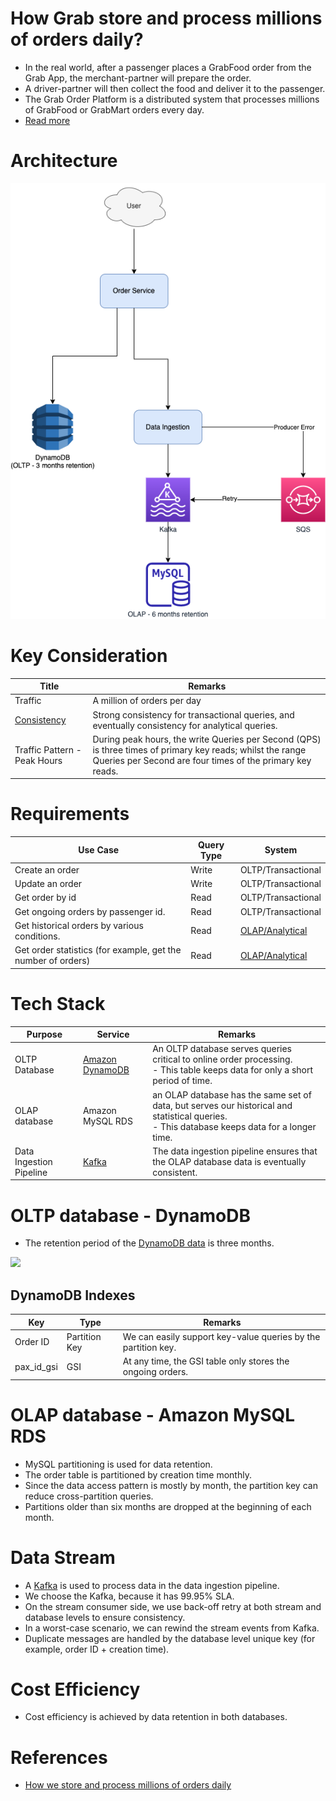 # How Grab store and process millions of orders daily?
- In the real world, after a passenger places a GrabFood order from the Grab App, the merchant-partner will prepare the order. 
- A driver-partner will then collect the food and deliver it to the passenger.
- The Grab Order Platform is a distributed system that processes millions of GrabFood or GrabMart orders every day.
- [Read more](https://engineering.grab.com/how-we-store-millions-orders)

# Architecture

![](OrderProcessing.png)

# Key Consideration

| Title                                                                                | Remarks                                                                                                                                                                 |
|--------------------------------------------------------------------------------------|-------------------------------------------------------------------------------------------------------------------------------------------------------------------------|
| Traffic                                                                              | A million of orders per day                                                                                                                                             |
| [Consistency](../../3_DatabaseServices/Glossaries/Consistency&Replication/Readme.md) | Strong consistency for transactional queries, and eventually consistency for analytical queries.                                                                        |
| Traffic Pattern - Peak Hours                                                         | During peak hours, the write Queries per Second (QPS) is three times of primary key reads; whilst the range Queries per Second are four times of the primary key reads. |

# Requirements

| Use Case                                                     | Query Type | System                                                                             |
|--------------------------------------------------------------|------------|------------------------------------------------------------------------------------|
| Create an order                                              | Write      | OLTP/Transactional                                                                 |
| Update an order                                              | Write      | OLTP/Transactional                                                                 |
| Get order by id                                              | Read       | OLTP/Transactional                                                                 |
| Get ongoing orders by passenger id.                          | Read       | OLTP/Transactional                                                                 |
| Get historical orders by various conditions.                 | Read       | [OLAP/Analytical](../../6_BigDataServices/StorageDBs/Glossaries/DataWarehouses.md) |
| Get order statistics (for example, get the number of orders) | Read       | [OLAP/Analytical](../../6_BigDataServices/StorageDBs/Glossaries/DataWarehouses.md) |

# Tech Stack

| Purpose                 | Service                                                                            | Remarks                                                                                                                                          |
|-------------------------|------------------------------------------------------------------------------------|--------------------------------------------------------------------------------------------------------------------------------------------------|
| OLTP Database           | [Amazon DynamoDB](../../2_AWSServices/6_DatabaseServices/AmazonDynamoDB/Readme.md) | An OLTP database serves queries critical to online order processing. <br/>- This table keeps data for only a short period of time.               |
| OLAP database           | Amazon MySQL RDS                                                                   | an OLAP database has the same set of data, but serves our historical and statistical queries. <br/>- This database keeps data for a longer time. |
| Data Ingestion Pipeline | [Kafka](../../5_MessageBrokers/Kafka/Readme.md)                                    | The data ingestion pipeline ensures that the OLAP database data is eventually consistent.                                                        |

# OLTP database - DynamoDB
- The retention period of the [DynamoDB data](../../2_AWSServices/6_DatabaseServices/AmazonDynamoDB/Readme.md) is three months.

![](https://engineering.grab.com/img/how-we-store-millions-orders/image2.png)

## DynamoDB Indexes

| Key        | Type          | Remarks                                                       |
|------------|---------------|---------------------------------------------------------------|
| Order ID   | Partition Key | We can easily support key-value queries by the partition key. |
| pax_id_gsi | GSI           | At any time, the GSI table only stores the ongoing orders.    |

# OLAP database - Amazon MySQL RDS
- MySQL partitioning is used for data retention.
- The order table is partitioned by creation time monthly. 
- Since the data access pattern is mostly by month, the partition key can reduce cross-partition queries. 
- Partitions older than six months are dropped at the beginning of each month.

# Data Stream
- A [Kafka](../../5_MessageBrokers/Kafka/Readme.md) is used to process data in the data ingestion pipeline. 
- We choose the Kafka, because it has 99.95% SLA.
- On the stream consumer side, we use back-off retry at both stream and database levels to ensure consistency. 
- In a worst-case scenario, we can rewind the stream events from Kafka.
- Duplicate messages are handled by the database level unique key (for example, order ID + creation time).

# Cost Efficiency
- Cost efficiency is achieved by data retention in both databases.

# References
- [How we store and process millions of orders daily](https://engineering.grab.com/how-we-store-millions-orders)

